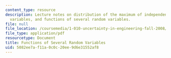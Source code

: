 ```yaml
---
content_type: resource
description: Lecture notes on distribution of the maximum of independent identically-distributed
  variables, and functions of several random variables.
file: null
file_location: /coursemedia/1-010-uncertainty-in-engineering-fall-2008/5082ee7af11a0c0c20ee9d6e31552af8_app_11.pdf
file_type: application/pdf
resourcetype: Document
title: Functions of Several Random Variables
uid: 5082ee7a-f11a-0c0c-20ee-9d6e31552af8
---
```

